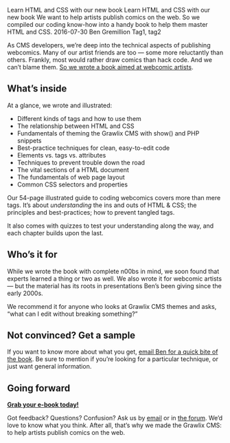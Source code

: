 Learn HTML and CSS with our new book
Learn HTML and CSS with our new book
We want to help artists publish comics on the web. So we compiled our coding know-how into a handy book to help them master HTML and CSS.
2016-07-30
Ben Gremillion
Tag1, tag2

As CMS developers, we’re deep into the technical aspects of publishing webcomics. Many of our artist friends are too — some more reluctantly than others. Frankly, most would rather draw comics than hack code. And we can’t blame them. [So we wrote a book aimed at webcomic artists](https://gumroad.com/l/SACCb).

## What’s inside

At a glance, we wrote and illustrated:

- Different kinds of tags and how to use them
- The relationship between HTML and CSS
- Fundamentals of theming the Grawlix CMS with show() and PHP snippets
- Best-practice techniques for clean, easy-to-edit code
- Elements vs. tags vs. attributes
- Techniques to prevent trouble down the road
- The vital sections of a HTML document
- The fundamentals of web page layout
- Common CSS selectors and properties

Our 54-page illustrated guide to coding webcomics covers more than mere tags. It’s about *understanding* the ins and outs of HTML & CSS; the principles and best-practices; how to prevent tangled tags.

It also comes with quizzes to test your understanding along the way, and each chapter builds upon the last.

## Who’s it for

While we wrote the book with complete n00bs in mind, we soon found that experts learned a thing or two as well. We also wrote it for webcomic artists — but the material has its roots in presentations Ben’s been giving since the early 2000s.

We recommend it for anyone who looks at Grawlix CMS themes and asks, “what can I edit without breaking something?”

## Not convinced? Get a sample

If you want to know more about what you get, [email Ben for a quick bite of the book](mailto:grawlixcomix@gmail.com). Be sure to mention if you’re looking for a particular technique, or just want general information.

## Going forward

**[Grab your e-book today!](https://gumroad.com/l/SACCb)**

Got feedback? Questions? Confusion? Ask us by [email](mailto:grawlixcomix@gmail.com) or in [the forum](http://www.getgrawlix.com/forum/). We’d love to know what you think. After all, that’s why we made the Grawlix CMS: to help artists publish comics on the web.
